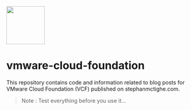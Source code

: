 <img src="https://user-images.githubusercontent.com/65562694/214610879-fab5f713-ca99-47aa-80ae-9edafef42bc1.png" style="width:100px;height:100px;">


# vmware-cloud-foundation
This repository contains code and information related to blog posts for VMware Cloud Foundation (VCF) published on stephanmctighe.com.

> Note : Test everything before you use it...
